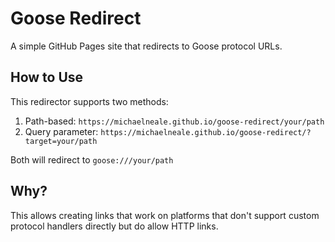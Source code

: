 # Goose Redirect

A simple GitHub Pages site that redirects to Goose protocol URLs.

## How to Use

This redirector supports two methods:

1. Path-based: `https://michaelneale.github.io/goose-redirect/your/path`
2. Query parameter: `https://michaelneale.github.io/goose-redirect/?target=your/path`

Both will redirect to `goose:///your/path`

## Why?

This allows creating links that work on platforms that don't support custom protocol handlers directly but do allow HTTP links.
